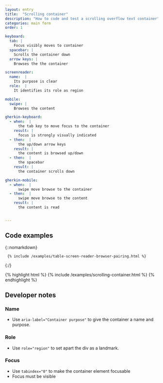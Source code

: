 ```yaml
---
layout: entry
title:  "Scrolling container"
description: "How to code and test a scrolling overflow text container"
categories: main form
order: 1

keyboard:
  tab: |
    Focus visibly moves to container
  spacebar: |
    Scrolls the container down
  arrow keys: |
    Browses the the container

screenreader:
  name:  |
    Its purpose is clear
  role:  |
    It identifies its role as region

mobile:
  swipe: |
    Browses the content

gherkin-keyboard: 
  - when:  |
      the tab key to move focus to the container
    result: |
      focus is strongly visually indicated
  - then:  |
      the up/down arrow keys
    result: |
      the content is browsed up/down
  - then:  |
      the spacebar
    result: |
      the container scrolls down

gherkin-mobile:
  - when:  |
      swipe move browse to the container
  - then:  |
      swipe move browse to the content
    result: |
      the content is read


---
```

## Code examples

{::nomarkdown}
<example>
<div role="region" 
     aria-label="Screenreader browser pairing table"  
     class="scrolling-container" 
     tabindex="0">
     
     {% include /examples/table-screen-reader-browser-pairing.html %}
</div>     
</example>
{:/}

{% highlight html %}
{% include /examples/scrolling-container.html %}
{% endhighlight %}


## Developer notes

### Name
- Use `aria-label="Container purpose"` to give the container a name and purpose.

### Role
- Use `role="region"` to set apart the div as a landmark.

### Focus
- Use `tabindex="0"` to make the container element focusable
- Focus must be visible

